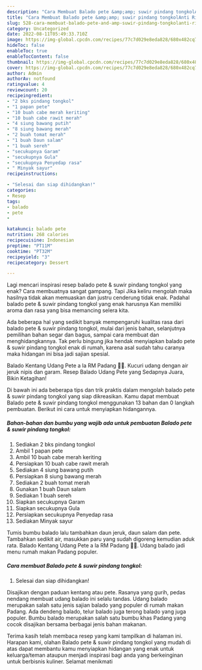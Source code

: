 ```yaml
---
description: "Cara Membuat Balado pete &amp;amp; suwir pindang tongkolAnti Ribet"
title: "Cara Membuat Balado pete &amp;amp; suwir pindang tongkolAnti Ribet"
slug: 528-cara-membuat-balado-pete-and-amp-suwir-pindang-tongkolanti-ribet
category: Uncategorized
date: 2022-08-11T05:49:33.710Z
image: https://img-global.cpcdn.com/recipes/77c7d029e8eda828/680x482cq70/balado-pete-suwir-pindang-tongkol-foto-resep-utama.jpg
hideToc: false
enableToc: true
enableTocContent: false
thumbnail: https://img-global.cpcdn.com/recipes/77c7d029e8eda828/680x482cq70/balado-pete-suwir-pindang-tongkol-foto-resep-utama.jpg
cover: https://img-global.cpcdn.com/recipes/77c7d029e8eda828/680x482cq70/balado-pete-suwir-pindang-tongkol-foto-resep-utama.jpg
author: Admin
authorAv: notfound
ratingvalue: 4
reviewcount: 20
recipeingredient:
- "2 bks pindang tongkol"
- "1 papan pete"
- "10 buah cabe merah keriting"
- "10 buah cabe rawit merah"
- "4 siung bawang putih"
- "8 siung bawang merah"
- "2 buah tomat merah"
- "1 buah Daun salam"
- "1 buah sereh"
- "secukupnya Garam"
- "secukupnya Gula"
- "secukupnya Penyedap rasa"
- " Minyak sayur"
recipeinstructions:

- "Selesai dan siap dihidangkan!"
categories:
- Resep
tags:
- balado
- pete
- 

katakunci: balado pete  
nutrition: 268 calories
recipecuisine: Indonesian
preptime: "PT11M"
cooktime: "PT32M"
recipeyield: "3"
recipecategory: Dessert

---
```



Lagi mencari inspirasi resep balado pete &amp; suwir pindang tongkol yang enak? Cara membuatnya sangat gampang. Tapi Jika keliru mengolah maka hasilnya tidak akan memuaskan dan justru cenderung tidak enak. Padahal balado pete &amp; suwir pindang tongkol yang enak harusnya Kan memiliki aroma dan rasa yang bisa memancing selera kita.


Ada beberapa hal yang sedikit banyak mempengaruhi kualitas rasa dari balado pete &amp; suwir pindang tongkol, mulai dari jenis bahan, selanjutnya pemilihan bahan segar dan bagus, sampai cara membuat dan menghidangkannya. Tak perlu bingung jika hendak menyiapkan balado pete &amp; suwir pindang tongkol enak di rumah, karena asal sudah tahu caranya maka hidangan ini bisa jadi sajian spesial.

Balado Kentang Udang Pete a la RM Padang 👍🏼. Kucuri udang dengan air jeruk nipis dan garam. Resep Balado Udang Pete yang Sedapnya Juara, Bikin Ketagihan!


Di bawah ini ada beberapa tips dan trik praktis dalam mengolah balado pete &amp; suwir pindang tongkol yang siap dikreasikan. Kamu dapat membuat Balado pete &amp; suwir pindang tongkol menggunakan 13 bahan dan 0 langkah pembuatan. Berikut ini cara untuk menyiapkan hidangannya.

<!--inarticleads1-->

##### Bahan-bahan dan bumbu yang wajib ada untuk pembuatan Balado pete &amp; suwir pindang tongkol:

1. Sediakan 2 bks pindang tongkol
1. Ambil 1 papan pete
1. Ambil 10 buah cabe merah keriting
1. Persiapkan 10 buah cabe rawit merah
1. Sediakan 4 siung bawang putih
1. Persiapkan 8 siung bawang merah
1. Sediakan 2 buah tomat merah
1. Gunakan 1 buah Daun salam
1. Sediakan 1 buah sereh
1. Siapkan secukupnya Garam
1. Siapkan secukupnya Gula
1. Persiapkan secukupnya Penyedap rasa
1. Sediakan  Minyak sayur


Tumis bumbu balado lalu tambahkan daun jeruk, daun salam dan pete. Tambahkan sedikit air, masukkan paru yang sudah digoreng kemudian aduk rata. Balado Kentang Udang Pete a la RM Padang 👍🏼. Udang balado jadi menu rumah makan Padang populer. 

<!--inarticleads2-->

##### Cara membuat Balado pete &amp; suwir pindang tongkol:


1. Selesai dan siap dihidangkan!

Disajikan dengan paduan kentang atau pete. Rasanya yang gurih, pedas nendang membuat udang balado ini selalu tandas. Udang balado merupakan salah satu jenis sajian balado yang populer di rumah makan Padang. Ada dendeng balado, telur balado juga terong balado yang juga populer. Bumbu balado merupakan salah satu bumbu khas Padang yang cocok disajikan bersama berbagai jenis bahan makanan. 

Terima kasih telah membaca resep yang kami tampilkan di halaman ini. Harapan kami, olahan Balado pete &amp; suwir pindang tongkol yang mudah di atas dapat membantu kamu menyiapkan hidangan yang enak untuk keluarga/teman ataupun menjadi inspirasi bagi anda yang berkeinginan untuk berbisnis kuliner. Selamat menikmati
